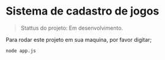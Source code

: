 <h1>Sistema de cadastro de jogos</h1>

> Stattus do projeto: Em desenvolvimento.

Para rodar este projeto em sua maquina, por favor digitar;

```
node app.js
```
